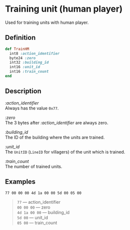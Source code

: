 # Training unit (human player)

Used for training units with human player.

## Definition

```ruby
def TrainHM
  int8 :action_identifier
  byte24 :zero
  int32 :building_id
  int16 :unit_id
  int16 :train_count
end
```

## Description

*:action_identifier*  
Always has the value `0x77`.

*:zero*  
The 3 bytes after *:action_identifier* are always zero.

*:building_id*  
The ID of the building where the units are trained.

*:unit_id*  
The `UnitID` (`LineID` for villagers) of the unit which is trained.

*:train_count*  
The number of trained units.

## Examples

`77 00 00 00 4d 1a 00 00 5d 00 05 00`

>`77` &mdash; action_identifier  
>`00 00 00` &mdash; zero  
>`4d 1a 00 00` &mdash; building_id  
>`5d 00` &mdash; unit_id  
>`05 00` &mdash; train_count
